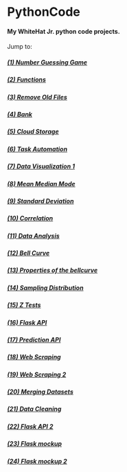 # PythonCode
#### My WhiteHat Jr. python code projects.

Jump to:
##### [(1) Number Guessing Game](001-C97-NumberGuessingGame)
##### [(2) Functions](002-C98-Functions)
##### [(3) Remove Old Files](003-C99-RemoveOldFiles)
##### [(4) Bank](004-C100-Bank)
##### [(5) Cloud Storage](005-C101-CloudStorage)
##### [(6) Task Automation](006-C102-TaskAutomation)
##### [(7) Data Visualization 1](007-C103-DataVisualization-1)
##### [(8) Mean Median Mode](008-C104-MeanMedianMode)
##### [(9) Standard Deviation](009-C105-StandardDeviation)
##### [(10) Correlation](010-C106-Correlation)
##### [(11) Data Analysis](011-C107-DataAnalysis)
##### [(12) Bell Curve](012-C108-BellCurve)
##### [(13) Properties of the bellcurve](013-C109-BellCurve-2)
##### [(14) Sampling Distribution](014-C110-SamplingDistribution)
##### [(15) Z Tests](015-C111-ZTests)
##### [(16) Flask API](016-C124-FlaskAPI)
##### [(17) Prediction API](017-C125-PredictionAPI)
##### [(18) Web Scraping](018-C127-WebScraping)
##### [(19) Web Scraping 2](019-C128-WebScraping2)
##### [(20) Merging Datasets](020-C129-MergingDatasets)
##### [(21) Data Cleaning](021-C130-DataCleaning)
##### [(22) Flask API 2](022-C136-FlaskAPI)
##### [(23) Flask mockup](023-C141-FlaskMockup)
##### [(24) Flask mockup 2](024-C142-FlaskMockup2)
